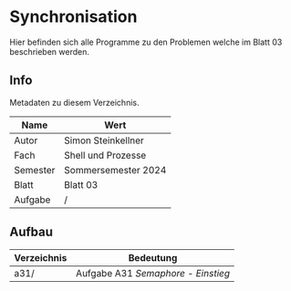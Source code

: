 # Synchronisation

Hier befinden sich alle Programme zu den Problemen welche im Blatt 03 beschrieben werden.

## Info

Metadaten zu diesem Verzeichnis.

| Name     | Wert                |
|----------|---------------------|
| Autor    | Simon Steinkellner  |
| Fach     | Shell und Prozesse  |
| Semester | Sommersemester 2024 |
| Blatt    | Blatt 03            |
| Aufgabe  | /                   |

## Aufbau

| Verzeichnis | Bedeutung                          |
|-------------|------------------------------------|
| a31/        | Aufgabe A31 *Semaphore - Einstieg* |
